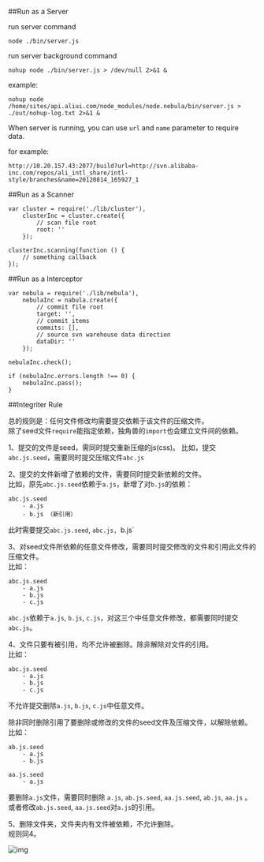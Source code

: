 ##Run as a Server

run server command

	node ./bin/server.js
	
run server background command 

	nohup node ./bin/server.js > /dev/null 2>&1 &

example:

	nohup node /home/sites/api.aliui.com/node_modules/node.nebula/bin/server.js > ./out/nohup-log.txt 2>&1 &
	
When server is running, you can use `url` and `name` parameter to require data.

for example:

	http://10.20.157.43:2077/build?url=http://svn.alibaba-inc.com/repos/ali_intl_share/intl-style/branches&name=20120814_165927_1
	
##Run as a Scanner

	var cluster = require('./lib/cluster'),
		clusterInc = cluster.create({
			// scan file root 
			root: ''
		});
		
	clusterInc.scanning(function () {
		// something callback
	});
		
##Run as a Interceptor

	var nebula = require('./lib/nebula'),
		nebulaInc = nabula.create({
			// commit file root
			target: '',
			// commit items
			commits: [],
			// source svn warehouse data direction
			dataDir: ''
		});
		
	nebulaInc.check();
	
	if (nebulaInc.errors.length !== 0) {
		nebulaInc.pass();
	}

##Integriter Rule

总的规则是：任何文件修改均需要提交依赖于该文件的压缩文件。  
除了seed文件`require`能指定依赖，独角兽的`import`也会建立文件间的依赖。

1、提交的文件是seed，需同时提交重新压缩的js(css)。	
比如，提交`abc.js.seed`，需要同时提交压缩文件`abc.js`

2、提交的文件新增了依赖的文件，需要同时提交新依赖的文件。  
比如，原先`abc.js.seed`依赖于`a.js`，新增了对`b.js`的依赖：

	abc.js.seed
		- a.js
		- b.js （新引用）

此时需要提交`abc.js.seed`, `abc.js, `b.js`

3、对seed文件所依赖的任意文件修改，需要同时提交修改的文件和引用此文件的压缩文件。  
比如：

	abc.js.seed
		- a.js
		- b.js
		- c.js

`abc.js`依赖于`a.js`, `b.js`, `c.js`，对这三个中任意文件修改，都需要同时提交`abc.js`。

4、文件只要有被引用，均不允许被删除。除非解除对文件的引用。  
比如：

	abc.js.seed
		- a.js
		- b.js
		- c.js

不允许提交删除`a.js`, `b.js`, `c.js`中任意文件。

除非同时删除引用了要删除或修改的文件的seed文件及压缩文件，以解除依赖。  
比如：

	ab.js.seed
		- a.js
		- b.js

	aa.js.seed
		- a.js

要删除`a.js`文件，需要同时删除 `a.js`, `ab.js.seed`, `aa.js.seed`, `ab.js`, `aa.js` 。或者修改`ab.js.seed`, `aa.js.seed`对`a.js`的引用。

5、删除文件夹，文件夹内有文件被依赖，不允许删除。  
规则同4。


![img](http://farm9.staticflickr.com/8346/8206909007_9678e37093_b.jpg)